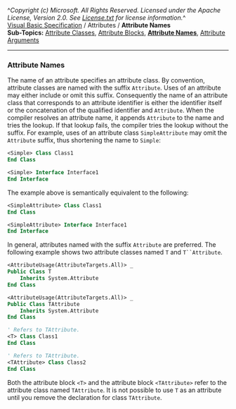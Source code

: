 ^*Copyright (c) Microsoft. All Rights Reserved. Licensed under the Apache License, Version 2.0.  See [License.txt](https://github.com/dotnet/roslyn/blob/master/License.txt) for license information.*^    
[Visual Basic Specification]("spec/VisualBasic-Specification.md") / Attributes / **Attribute Names**  
**Sub-Topics:** [Attribute Classes](Attribute-Classes), [Attribute Blocks](Attribrute-Blocks), **[Attribute Names](#Attribute-Names)**, [Attribute Arguments](Attribute-Arguments)

----

### Attribute Names

The name of an attribute specifies an attribute class. By convention, attribute classes are named with the suffix `Attribute`. Uses of an attribute may either include or omit this suffix. Consequently the name of an attribute class that corresponds to an attribute identifier is either the identifier itself or the concatenation of the qualified identifier and `Attribute`. When the compiler resolves an attribute name, it appends `Attribute` to the name and tries the lookup. If that lookup fails, the compiler tries the lookup without the suffix. For example, uses of an attribute class `SimpleAttribute` may omit the `Attribute` suffix, thus shortening the name to `Simple`:

```vb
<Simple> Class Class1
End Class

<Simple> Interface Interface1
End Interface
```

The example above is semantically equivalent to the following:

```vb
<SimpleAttribute> Class Class1
End Class

<SimpleAttribute> Interface Interface1
End Interface
```

In general, attributes named with the suffix `Attribute` are preferred. The following example shows two attribute classes named `T` and `T``Attribute`.

```vb
<AttributeUsage(AttributeTargets.All)> _
Public Class T
    Inherits System.Attribute
End Class

<AttributeUsage(AttributeTargets.All)> _
Public Class TAttribute
    Inherits System.Attribute
End Class

' Refers to TAttribute.
<T> Class Class1 
End Class

' Refers to TAttribute.
<TAttribute> Class Class2 
End Class
```

Both the attribute block `<T>` and the attribute block `<TAttribute>` refer to the attribute class named `TAttribute`. It is not possible to use `T` as an attribute until you remove the declaration for class `TAttribute`.
